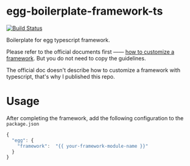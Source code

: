 # egg-boilerplate-framework-ts
[![Build Status](https://travis-ci.org/Claude-Ray/egg-boilerplate-framework-ts.svg?branch=master)](https://travis-ci.org/Claude-Ray/egg-boilerplate-framework-ts)

Boilerplate for egg typescript framework.

Please refer to the official documents first —— [how to customize a framework](https://eggjs.org/en/advanced/framework.html#how-to-customize-a-framework). But you do not need to copy the guidelines.

The official doc doesn't describe how to customize a framework with typescript, that's why I published this repo.

# Usage

After completing the framework, add the following configuration to the `package.json`

```js
{
  "egg": {
    "framework":  "{{ your-framework-module-name }}"
  }
}
```
